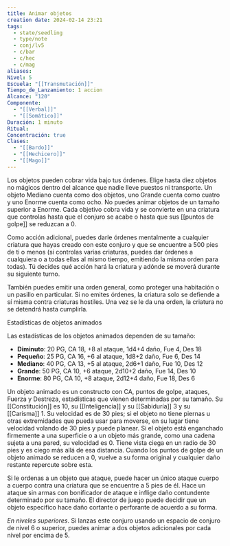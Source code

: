 ```yaml
---
title: Animar objetos
creation date: 2024-02-14 23:21
tags:
  - state/seedling
  - type/note
  - conj/lv5
  - c/bar
  - c/hec
  - c/mag
aliases: 
Nivel: 5
Escuela: "[[Transmutación]]"
Tiempo_de_Lanzamiento: 1 accion
Alcance: "120"
Componente:
  - "[[Verbal]]"
  - "[[Somático]]"
Duración: 1 minuto
Ritual: 
Concentración: true
Clases:
  - "[[Bardo]]"
  - "[[Hechicero]]"
  - "[[Mago]]"
---
```

Los objetos pueden cobrar vida bajo tus órdenes. Elige hasta diez objetos no mágicos dentro del alcance que nadie lleve puestos ni transporte. Un objeto Mediano cuenta como dos objetos, uno Grande cuenta como cuatro y uno Enorme cuenta como ocho. No puedes animar objetos de un tamaño superior a Enorme. Cada objetivo cobra vida y se convierte en una criatura que controlas hasta que el conjuro se acabe o hasta que sus [[puntos de golpe]] se reduzcan a 0.

Como acción adicional, puedes darle órdenes mentalmente a cualquier criatura que hayas creado con este conjuro y que se encuentre a 500 pies de ti o menos (si controlas varias criaturas, puedes dar órdenes a cualquiera o a todas ellas al mismo tiempo, emitiendo la misma orden para todas). Tú decides qué acción hará la criatura y adónde se moverá durante su siguiente turno. 

También puedes emitir una orden general, como proteger una habitación o un pasillo en particular. Si no emites órdenes, la criatura solo se defiende a sí misma contra criaturas hostiles. Una vez se le da una orden, la criatura no se detendrá hasta cumplirla.

Estadísticas de objetos animados

Las estadísticas de los objetos animados dependen de su tamaño:

- **Diminuto**: 20 PG, CA 18, +8 al ataque, 1d4+4 daño, Fue 4, Des 18
- **Pequeño**: 25 PG, CA 16, +6 al ataque, 1d8+2 daño, Fue 6, Des 14
- **Mediano**: 40 PG, CA 13, +5 al ataque, 2d6+1 daño, Fue 10, Des 12
- **Grande**: 50 PG, CA 10, +6 ataque, 2d10+2 daño, Fue 14, Des 10
- **Enorme**: 80 PG, CA 10, +8 ataque, 2d12+4 daño, Fue 18, Des 6

Un objeto animado es un constructo con CA, puntos de golpe, ataques, Fuerza y Destreza, estadísticas que vienen determinadas por su tamaño. Su [[Constitución]] es 10, su [[Inteligencia]] y su [[Sabiduría]] 3 y su [[Carisma]] 1. Su velocidad es de 30 pies; si el objeto no tiene piernas u otras extremidades que pueda usar para moverse, en su lugar tiene velocidad volando de 30 pies y puede planear. Si el objeto está enganchado firmemente a una superficie o a un objeto más grande, como una cadena sujeta a una pared, su velocidad es 0. Tiene vista ciega en un radio de 30 pies y es ciego más allá de esa distancia. Cuando los puntos de golpe de un objeto animado se reducen a 0, vuelve a su forma original y cualquier daño restante repercute sobre esta.

Si le ordenas a un objeto que ataque, puede hacer un único ataque cuerpo a cuerpo contra una criatura que se encuentre a 5 pies de él. Hace un ataque sin armas con bonificador de ataque e inflige daño contundente determinado por su tamaño. El director de juego puede decidir que un objeto específico hace daño cortante o perforante de acuerdo a su forma.

*En niveles superiores*. Si lanzas este conjuro usando un espacio de conjuro de nivel 6 o superior, puedes animar a dos objetos adicionales por cada nivel por encima de 5.
